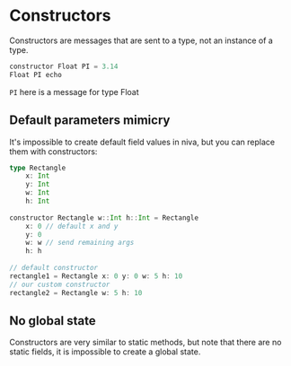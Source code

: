 # Constructors

Constructors are messages that are sent to a type, 
not an instance of a type.

```Scala
constructor Float PI = 3.14
Float PI echo
```
`PI` here is a message for type Float


## Default parameters mimicry
It's impossible to create default field values in niva,
but you can replace them with constructors:
```Scala
type Rectangle 
    x: Int
    y: Int
    w: Int
    h: Int
    
constructor Rectangle w::Int h::Int = Rectangle 
    x: 0 // default x and y
    y: 0 
    w: w // send remaining args
    h: h
    
// default constructor
rectangle1 = Rectangle x: 0 y: 0 w: 5 h: 10
// our custom constructor
rectangle2 = Rectangle w: 5 h: 10
```



## No global state
Constructors are very similar to static methods, 
but note that there are no static fields, it is impossible to create 
a global state.

